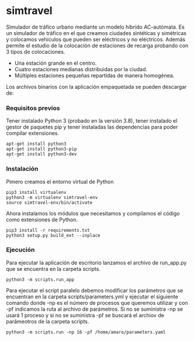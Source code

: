 # simtravel
Simulador de tráfico urbano mediante un modelo híbrido AC-autómata. 
Es un simulador de tráfico en el que creamos ciudades sintéticas y simétricas y colocamos vehículos que pueden ser eléctricos y no eléctricos. 
Además permite el estudio de la colocación de estaciones de recarga probando con 3 tipos de colocaciones.
* Una estación grande en el centro.
* Cuatro estaciones medianas distribuidas por la ciudad.
* Múltiples estaciones pequeñas repartidas de manera homogénea.

Los archivos binarios con la aplicación empaquetada se pueden descargar de:



### Requisitos previos
Tener instalado Python 3 (probado en la versión 3.8),  tener instalado el gestor de paquetes pip y tener instaladas las dependencias para
poder compilar extensiones.

```
apt-get install python3
apt-get install python3-pip
apt-get install python3-dev
```

### Instalación
Pimero creamos el entorno virtual de Python 

```
pip3 install virtualenv
python3 -m virtualenv simtravel-env
source simtravel-env/bin/activate
```
Ahora instalamos los módulos que necesitamos y compilamos el código como extensiones de Python.
```
pip3 install -r requirements.txt
python3 setup.py build_ext --inplace
```

### Ejecución
Para ejecutar la aplicación de escritorio lanzamos el archivo de run_app.py que se encuentra en la carpeta scripts.

```
python3 -m scripts.run_app
```

Para ejecutar el script paralelo debemos modificar los parámetros que se encuentran en la carpeta scripts/parameters.yml y ejecutar el siguiente comando donde -np es el número de procesos que queremos utilizar y con -pf indicamos la ruta al archivo de parámetros. Si no se suministra -np se usará 1 proceso y si no se suministra -pf se buscará el archiov de parámeotros de la carpeta scripts.

```
python3 -m scripts.run -np 16 -pf /home/amaro/parameters.yaml
```
